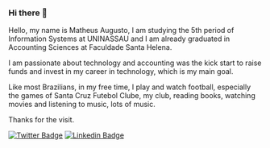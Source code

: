 ### Hi there 👋

Hello, my name is Matheus Augusto, I am studying the 5th period of Information Systems at UNINASSAU and I am already graduated in Accounting Sciences at Faculdade Santa Helena.

I am passionate about technology and accounting was the kick start to raise funds and invest in my career in technology, which is my main goal.

Like most Brazilians, in my free time, I play and watch football, especially the games of Santa Cruz Futebol Clube, my club, reading books, watching movies and listening to music, lots of music.

Thanks for the visit.

[![Twitter Badge](https://img.shields.io/badge/-Twitter-1ca0f1?style=flat-square&labelColor=1ca0f1&logo=twitter&logoColor=white&link=https://twitter.com/MatheussAugust0)](https://twitter.com/MatheussAugust0)
[![Linkedin Badge](https://img.shields.io/badge/-LinkedIn-blue?style=flat-square&logo=Linkedin&logoColor=white&link=https://www.linkedin.com/in/matheus-augusto-33077194/)](https://www.linkedin.com/in/matheus-augusto-33077194/)
